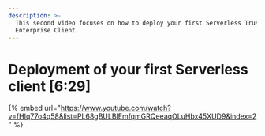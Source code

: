 ```yaml
---
description: >-
  This second video focuses on how to deploy your first Serverless Trust
  Enterprise Client.
---
```


# Deployment of your first Serverless client \[6:29\]

{% embed url="https://www.youtube.com/watch?v=fHIq77o4q58&list=PL68gBULBlEmfqmGRQeeaqOLuHbx45XUD9&index=2" %}



